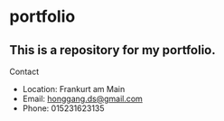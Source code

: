 # portfolio
## This is a repository for my portfolio.
Contact
- Location: Frankurt am Main
- Email: honggang.ds@gmail.com
- Phone: 015231623135

